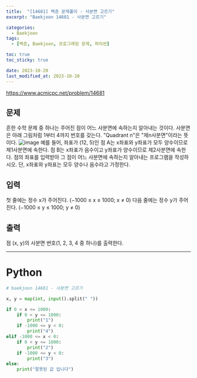 ```yaml
---
title:  "[14681] 백준 문제풀이 - 사분면 고르기"
excerpt: "Baekjoon 14681 - 사분면 고르기"

categories:
  - Baekjoon
tags:
  - [백준, Baekjoon, 프로그래밍 문제, 파이썬]

toc: true
toc_sticky: true

date: 2023-10-20
last_modified_at: 2023-10-20
---
```


https://www.acmicpc.net/problem/14681
 
## 문제  
흔한 수학 문제 중 하나는 주어진 점이 어느 사분면에 속하는지 알아내는 것이다. 사분면은 아래 그림처럼 1부터 4까지 번호를 갖는다. "Quadrant n"은 "제n사분면"이라는 뜻이다.
![image](https://github.com/98tech-savvy/98tech-savvy.github.io/assets/128434645/c1587359-76ad-4e7d-9013-98a60fecac86)
예를 들어, 좌표가 (12, 5)인 점 A는 x좌표와 y좌표가 모두 양수이므로 제1사분면에 속한다. 점 B는 x좌표가 음수이고 y좌표가 양수이므로 제2사분면에 속한다.
점의 좌표를 입력받아 그 점이 어느 사분면에 속하는지 알아내는 프로그램을 작성하시오. 단, x좌표와 y좌표는 모두 양수나 음수라고 가정한다.

## 입력
첫 줄에는 정수 x가 주어진다. (−1000 ≤ x ≤ 1000; x ≠ 0) 다음 줄에는 정수 y가 주어진다. (−1000 ≤ y ≤ 1000; y ≠ 0)

## 출력
점 (x, y)의 사분면 번호(1, 2, 3, 4 중 하나)를 출력한다.

------------------------

# Python

```py
# baekjoon 14681 - 사분면 고르기

x, y = map(int, input().split(" "))

if 0 < x <= 1000:
    if 0 < y <= 1000:
        print("1")
    if -1000 <= y < 0:
        print("4")
elif -1000 <= x < 0:
    if 0 < y <= 1000:
        print("2")
    if -1000 <= y < 0:
        print("3")
else:
    print("잘못된 값 입니다")

```